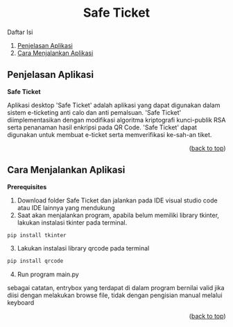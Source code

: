 <a name="readme-top"></a>
<h1 align="center">Safe Ticket</h1>
<!-- TABLE OF CONTENTS -->
Daftar Isi
  <ol>
    <li><a href="#penjelasan-aplikasi">Penjelasan Aplikasi</a></li>
    <li><a href="#cara-menjalankan-aplikasi">Cara Menjalankan Aplikasi</a></li>
  </ol>

<!-- Penjelasan Aplikasi -->
## Penjelasan Aplikasi

**Safe Ticket**

Aplikasi desktop 'Safe Ticket' adalah aplikasi yang dapat digunakan dalam sistem e-ticketing anti calo dan anti pemalsuan. 'Safe Ticket' diimplementasikan dengan modifikasi algoritma kriptografi kunci-publik RSA serta penanaman hasil enkripsi pada QR Code. 'Safe Ticket' dapat digunakan untuk membuat e-ticket serta memverifikasi ke-sah-an tiket. 

<p align="right">(<a href="#readme-top">back to top</a>)</p>

<!-- Cara Menjalankan Aplikasi -->
## Cara Menjalankan Aplikasi

**Prerequisites**
1. Download folder Safe Ticket dan jalankan pada IDE visual studio code atau IDE lainnya yang mendukung
2. Saat akan menjalankan program, apabila belum memiliki library tkinter, lakukan instalasi tkinter pada terminal.
  ```sh
  pip install tkinter
  ```
3. Lakukan instalasi library qrcode pada terminal
  ```sh
  pip install qrcode
  ```
4. Run program main.py

sebagai catatan, entrybox yang terdapat di dalam program bernilai valid jika diisi dengan melakukan browse file, tidak dengan pengisian manual melalui keyboard
<p align="right">(<a href="#readme-top">back to top</a>)</p>

